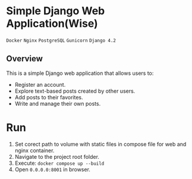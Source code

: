 # Simple Django Web Application(Wise)

`Docker` `Nginx` `PostgreSQL` `Gunicorn` `Django 4.2`

## Overview

This is a simple Django web application that allows users to:

- Register an account.
- Explore text-based posts created by other users.
- Add posts to their favorites.
- Write and manage their own posts.

# Run

1. Set corect path to volume with static files in compose file for web and nginx container.
2. Navigate to the project root folder.
3. Execute: `docker compose up --build`
4. Open `0.0.0.0:8001` in browser.